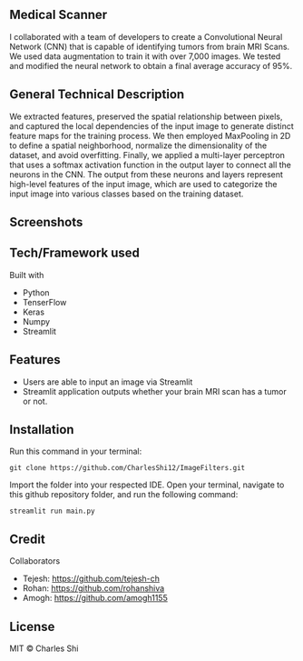## Medical Scanner
I collaborated with a team of developers to create a Convolutional Neural Network (CNN) that is capable of identifying tumors from brain MRI Scans. We used data augmentation to train it with over 7,000 images. We tested and modified the neural network to obtain a final average accuracy of 95%. 

## General Technical Description
We extracted features, preserved the spatial relationship between pixels, and captured the local dependencies of the input image to generate distinct feature maps for the training process. We then employed MaxPooling in 2D to define a spatial neighborhood, normalize the dimensionality of the dataset, and avoid overfitting.
Finally, we applied a multi-layer perceptron that uses a softmax activation function in the output layer to connect all the neurons in the CNN. The output from these neurons and layers represent high-level features of the input image, which are used to categorize the input image into various classes based on the training dataset. 

## Screenshots

## Tech/Framework used
Built with 
* Python
* TenserFlow
* Keras
* Numpy
* Streamlit

## Features
* Users are able to input an image via Streamlit
* Streamlit application outputs whether your brain MRI scan has a tumor or not.

## Installation
Run this command in your terminal: 
```
git clone https://github.com/CharlesShi12/ImageFilters.git
```
Import the folder into your respected IDE. Open your terminal, navigate to this github repository folder, and run the following command:
```
streamlit run main.py
```

## Credit
Collaborators
* Tejesh: https://github.com/tejesh-ch
* Rohan: https://github.com/rohanshiva
* Amogh: https://github.com/amogh1155

## License
MIT © Charles Shi
